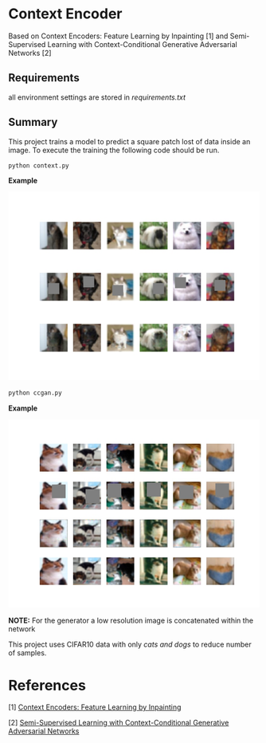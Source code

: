 # Context Encoder
Based on Context Encoders: Feature Learning by Inpainting [1]
and Semi-Supervised Learning with Context-Conditional Generative Adversarial Networks [2]

## Requirements
all environment settings are stored in *requirements.txt*

## Summary
This project trains a model to predict a square patch lost of data inside an image.
To execute the training the following code should be run.
```python
python context.py
```
**Example**

![](sample_images/context.jpg)


```python
python ccgan.py
```
**Example**

![](sample_images/ccgan.jpg)

**NOTE:** For the generator a low resolution image is concatenated within the network

This project uses CIFAR10 data with only *cats and dogs* to reduce number of samples.

# References
[1] [Context Encoders: Feature Learning by Inpainting](https://people.eecs.berkeley.edu/~pathak/papers/cvpr16.pdf)

[2] [Semi-Supervised Learning with Context-Conditional Generative Adversarial Networks](https://arxiv.org/abs/1611.06430)

